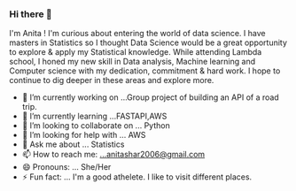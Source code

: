 ### Hi there 👋
I'm Anita ! I'm curious about entering the world of data science. I have masters in Statistics so I thought Data Science would be a great opportunity to explore & apply my Statistical knowledge. While attending Lambda school, I honed my new skill in Data analysis, Machine learning and Computer science with my dedication, commitment & hard work. I hope to continue to dig deeper in these areas and explore more.



- 🔭 I’m currently working on ...Group project of building an API of a road trip.
- 🌱 I’m currently learning ...FASTAPI,AWS
- 👯 I’m looking to collaborate on ... Python
- 🤔 I’m looking for help with ... AWS
- 💬 Ask me about ... Statistics
- 📫 How to reach me: ...anitashar2006@gmail.com
- 😄 Pronouns: ... She/Her
- ⚡ Fun fact: ... I'm a good athelete. I like to visit different places.



